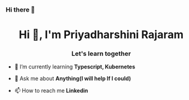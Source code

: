 ### Hi there 👋
<h1 align="center">Hi 👋, I'm Priyadharshini Rajaram</h1>
<h3 align="center">Let's learn together</h3>

- 🌱 I’m currently learning **Typescript, Kubernetes**

- 💬 Ask me about **Anything(I will help If I could)**

- 📫 How to reach me **Linkedin**

